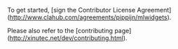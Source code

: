 To get started, [sign the Contributor License Agreement]
(http://www.clahub.com/agreements/pippijn/mlwidgets).

Please also refer to the [contributing page]
(http://xinutec.net/dev/contributing.html).
